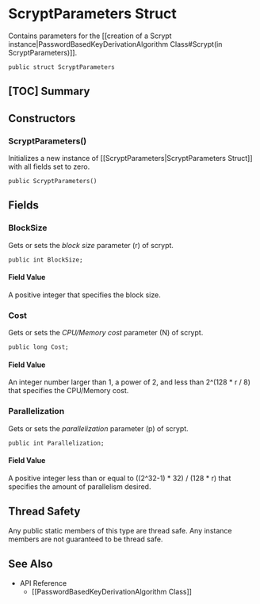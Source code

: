 # ScryptParameters Struct

Contains parameters for the [[creation of a Scrypt instance|PasswordBasedKeyDerivationAlgorithm Class#Scrypt(in ScryptParameters)]].

    public struct ScryptParameters


## [TOC] Summary


## Constructors


### ScryptParameters()

Initializes a new instance of [[ScryptParameters|ScryptParameters Struct]]
with all fields set to zero.

    public ScryptParameters()


## Fields


### BlockSize

Gets or sets the *block size* parameter (r) of scrypt.

    public int BlockSize;

#### Field Value

A positive integer that specifies the block size.


### Cost

Gets or sets the *CPU/Memory cost* parameter (N) of scrypt.

    public long Cost;

#### Field Value

An integer number larger than 1, a power of 2, and less than 2^(128 * r / 8)
that specifies the CPU/Memory cost.


### Parallelization

Gets or sets the *parallelization* parameter (p) of scrypt.

    public int Parallelization;

#### Field Value

A positive integer less than or equal to ((2^32-1) * 32) / (128 * r) that
specifies the amount of parallelism desired.


## Thread Safety

Any public static members of this type are thread safe. Any instance members are
not guaranteed to be thread safe.


## See Also

* API Reference
    * [[PasswordBasedKeyDerivationAlgorithm Class]]
